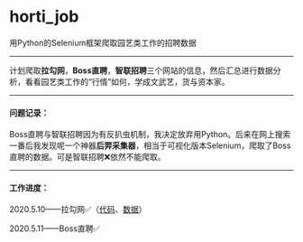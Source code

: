 # horti_job
用Python的Selenium框架爬取园艺类工作的招聘数据

---

计划爬取**拉勾网**，**Boss直聘**，**智联招聘**三个网站的信息，然后汇总进行数据分析，看看园艺类工作的“行情”如何，学成文武艺，货与资本家。

---

#### 问题记录：

Boss直聘与智联招聘因为有反扒虫机制，我决定放弃用Python。后来在网上搜索一番后我发现呢一个神器**后羿采集器**，相当于可视化版本Selenium，爬取了Boss直聘的数据。可是智联招聘❌依然不能爬取。

---

#### 工作进度：

2020.5.10——拉勾网✅（[代码](https://github.com/Bolonzhang/horti_job/blob/master/lagou2.0.py)、[数据](https://github.com/Bolonzhang/horti_job/blob/master/lagou_jobs.csv)）

2020.5.11——Boss直聘✅
